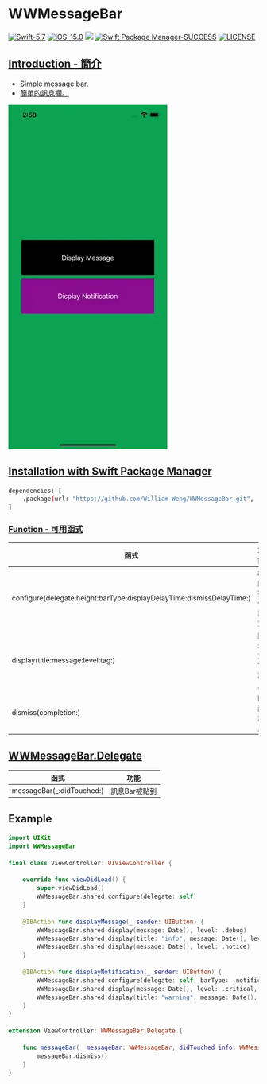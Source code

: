 # WWMessageBar

[![Swift-5.7](https://img.shields.io/badge/Swift-5.7-orange.svg?style=flat)](https://developer.apple.com/swift/) [![iOS-15.0](https://img.shields.io/badge/iOS-15.0-pink.svg?style=flat)](https://developer.apple.com/swift/) ![](https://img.shields.io/github/v/tag/William-Weng/WWMessageBar) [![Swift Package Manager-SUCCESS](https://img.shields.io/badge/Swift_Package_Manager-SUCCESS-blue.svg?style=flat)](https://developer.apple.com/swift/) [![LICENSE](https://img.shields.io/badge/LICENSE-MIT-yellow.svg?style=flat)](https://developer.apple.com/swift/)

## [Introduction - 簡介](https://swiftpackageindex.com/William-Weng)
- [Simple message bar.](https://github.com/JanGorman/SwiftMessageBar)
- [簡單的訊息欄。](https://www.appcoda.com.tw/interactive-animation-uiviewpropertyanimator/)

![](./Example.webp)

## [Installation with Swift Package Manager](https://medium.com/彼得潘的-swift-ios-app-開發問題解答集/使用-spm-安裝第三方套件-xcode-11-新功能-2c4ffcf85b4b)

```bash
dependencies: [
    .package(url: "https://github.com/William-Weng/WWMessageBar.git", .upToNextMajor(from: "1.0.3"))
]
```

### [Function - 可用函式](https://ezgif.com/video-to-webp)
|函式|功能|
|-|-|
|configure(delegate:height:barType:displayDelayTime:dismissDelayTime:)|相關數值設定|
|display(title:message:level:tag:)|顯示文字訊息|
|dismiss(completion:)|隱藏訊息|

## [WWMessageBar.Delegate](https://mockuphone.com/)
|函式|功能|
|-|-|
|messageBar(_:didTouched:)|訊息Bar被點到|

## Example
```swift
import UIKit
import WWMessageBar

final class ViewController: UIViewController {
    
    override func viewDidLoad() {
        super.viewDidLoad()
        WWMessageBar.shared.configure(delegate: self)
    }
    
    @IBAction func displayMessage(_ sender: UIButton) {
        WWMessageBar.shared.display(message: Date(), level: .debug)
        WWMessageBar.shared.display(title: "info", message: Date(), level: .info)
        WWMessageBar.shared.display(message: Date(), level: .notice)    
    }
    
    @IBAction func displayNotification(_ sender: UIButton) {
        WWMessageBar.shared.configure(delegate: self, barType: .notification)
        WWMessageBar.shared.display(message: Date(), level: .critical, tag: "[Notification]")
        WWMessageBar.shared.display(title: "warning", message: Date(), level: .warning, tag: "[Notification]")
    }
}
    
extension ViewController: WWMessageBar.Delegate {
    
    func messageBar(_ messageBar: WWMessageBar, didTouched info: WWMessageBar.MessageInformation?) {
        messageBar.dismiss()
    }
}
```
